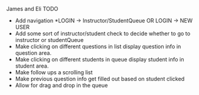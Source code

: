 James and Eli TODO
- Add navigation
  *LOGIN -> Instructor/StudentQueue OR LOGIN -> NEW USER
- Add some sort of instructor/student check to decide whether to go to instructor or studentQueue
- Make clicking on different questions in list display question info in question area.
- Make clicking on different students in queue display student info in student area.
- Make follow ups a scrolling list
- Make previous question info get filled out based on student clicked
- Allow for drag and drop in the queue
  
